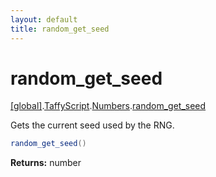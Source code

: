 ```yaml
---
layout: default
title: random_get_seed
---
```


# random_get_seed

[\[global\]]({{site.baseurl}}/docs/).[TaffyScript]({{site.baseurl}}/docs/TaffyScript/).[Numbers]({{site.baseurl}}/docs/TaffyScript/Numbers/).[random_get_seed]({{site.baseurl}}/docs/TaffyScript/Numbers/random_get_seed/)

Gets the current seed used by the RNG.

```cs
random_get_seed()
```

**Returns:** number
